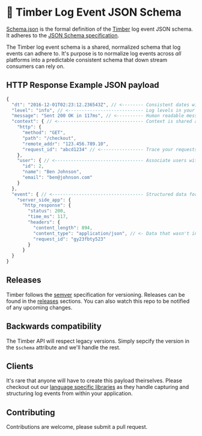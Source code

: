 # :evergreen_tree: Timber Log Event JSON Schema

[Schema.json](schema.json) is the formal definition of the [Timber](https://timber.io) log event
JSON schema. It adheres to the [JSON Schema specification](http://json-schema.org/).

The Timber log event schema is a shared, normalized schema that log events can adhere to.
It's purpose is to normalize log events across *all* platforms into a predictable
consistent schema that down stream consumers can rely on.

## HTTP Response Example JSON payload

```javascript
{
  "dt": "2016-12-01T02:23:12.236543Z", // <-------- Consistent dates with nanosecond precision
  "level": "info", // <---------------------------- Log levels in your logs!
  "message": "Sent 200 OK in 117ms", // <---------- Human readable message preserved
  "context": { // <-------------------------------- Context is shared across all relevant logs and acts as join data
    "http": {
      "method": "GET",
      "path": "/checkout",
      "remote_addr": "123.456.789.10",
      "request_id": "abcd1234" // <---------------- Trace your requests!
    },
    "user": { // <--------------------------------- Associate users with your log events!
      "id": 2,
      "name": "Ben Johnson",
      "email": "ben@johnson.com"
    }
  },
  "event": { // <---------------------------------- Structured data for the event being logged
    "server_side_app": {
      "http_response": {
        "status": 200,
        "time_ms": 117,
        "headers": {
          "content_length": 894,
          "content_type": "application/json", // <- Data that wasn't in the log line itself
          "request_id": "gy23fbty523"
        }
      }
  }
}
```

## Releases

Timber follows the [semver](http://semver.org/) specification for versioning. Releases can
be found in the [releases](https://github.com/timberio/log-event-json-schema/releases) sections.
You can also watch this repo to be notified of any upcoming changes.

## Backwards compatibility

The Timber API will respect legacy versions. Simply sepcify the version in the `$schema` attribute
and we'll handle the rest.

## Clients

It's rare that anyone will have to create this payload theirselves. Please checkout out our
[language specific libraries](https://github.com/timberio) as they handle capturing and structuring
log events from within your application.

## Contributing

Contributions are welcome, please submit a pull request.